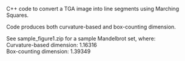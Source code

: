 C++ code to convert a TGA image into line segments using Marching Squares.

Code produces both curvature-based and box-counting dimension.

See sample_figure1.zip for a sample Mandelbrot set, where:
<br>
Curvature-based dimension: 1.16316
<br>
Box-counting dimension:    1.39349
